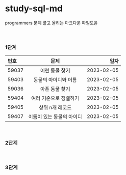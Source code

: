 # study-sql-md

programmers 문제 풀고 올리는 마크다운 파일모음
<br>
<br>
<br>

### 1단계
| 번호 | 문제 | 일자 |
|:----------|:----------:|----------:|
| 59037 | 어린 동물 찾기 | 2023-02-05 |
| 59403 | 동물의 아이디와 이름 | 2023-02-05 |
| 59036 | 아픈 동물 찾기 | 2023-02-05 |
| 59404 | 여러 기준으로 정렬하기 | 2023-02-05 |
| 59405 | 상위 n개 레코드 | 2023-02-05 |
| 59407 | 이름이 있는 동물의 아이디 | 2023-02-05 |
<br>


### 2단계
<br>

### 3단계
<br>

